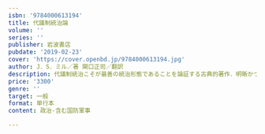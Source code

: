 ```yaml
---
isbn: '9784000613194'
title: 代議制統治論
volume: ''
series: ''
publisher: 岩波書店
pubdate: '2019-02-23'
cover: 'https://cover.openbd.jp/9784000613194.jpg'
author: J．S．ミル／著 関口正司／翻訳
description: 代議制統治こそが最善の統治形態であることを論証する古典的著作．明晰かつ平易な新訳．
price: '3300'
genre: ''
target: 一般
format: 単行本
content: 政治-含む国防軍事

---
```

